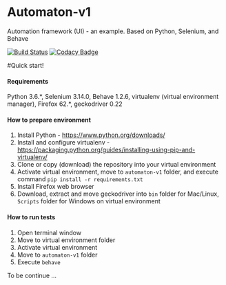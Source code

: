 # Automaton-v1
Automation framework (UI) - an example. Based on Python, Selenium, and Behave

[![Build Status](https://travis-ci.org/BurhanH/automaton-v1.svg?branch=master)](https://travis-ci.org/BurhanH/automaton-v1)
[![Codacy Badge](https://api.codacy.com/project/badge/Grade/7f7d510da5284321bfcdc5c290e25bdb)](https://www.codacy.com/app/BurhanH/automaton-v1?utm_source=github.com&amp;utm_medium=referral&amp;utm_content=BurhanH/automaton-v1&amp;utm_campaign=Badge_Grade)

#Quick start!

#### Requirements
Python 3.6.\*, Selenium 3.14.0, Behave 1.2.6, virtualenv (virtual environment manager), Firefox 62.\*, geckodriver 0.22 

#### How to prepare environment
1) Install Python - https://www.python.org/downloads/
2) Install and configure virtualenv - https://packaging.python.org/guides/installing-using-pip-and-virtualenv/
3) Clone or copy (download) the repository into your virtual environment
4) Activate virtual environment, move to `automaton-v1` folder, and execute command `pip install -r requirements.txt`
5) Install Firefox web browser
6) Download, extract and move geckodriver into `bin` folder for Mac/Linux, `Scripts` folder for Windows on virtual environment

#### How to run tests
1) Open terminal window
2) Move to virtual environment folder
3) Activate virtual environment 
4) Move to `automaton-v1` folder
5) Execute `behave`

To be continue ...
